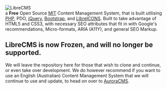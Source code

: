 ![LibreCMS](core/images/librecms.png)  
a **Free** Open Source [MIT](https://github.com/DiemenDesign/LibreCMS/blob/master/LICENSE) Content Management System, that is built utilising [PHP](http://php.net/), PDO, [jQuery](http://jquery.com/), [Bootstrap](http://getbootstrap.com/), and [LibreICONS](https://github.com/DiemenDesign/LibreICONS). Built to take advantage of HTML5 and CSS3, with necessary SEO attributes that fit in with Google's recommendations, Micro-formats, ARIA (A11Y), and general SEO Markup.

## LibreCMS is now Frozen, and will no longer be supported.
We will leave the repository here for those that wish to clone and continue, or even take over development.
We do however recommend if you want to use an English (Australian) Content Management System that we will continue to use and update, to head on over to [AuroraCMS](https://github.com/DiemenDesign/AuroraCMS).
